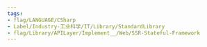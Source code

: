 ```yaml
---
tags:
- flag/LANGUAGE/CSharp
- Label/Industry-工业科学/IT/Library/StandardLibrary
- flag/Library/APILayer/Implement__/Web/SSR-Stateful-Framework
---
```

